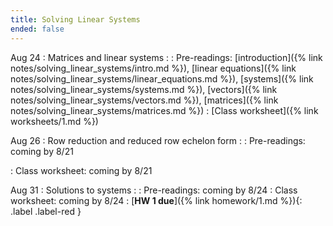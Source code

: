 ```yaml
---
title: Solving Linear Systems
ended: false
---
```


Aug 24
: Matrices and linear systems 
  : 
: Pre-readings: [introduction]({% link notes/solving_linear_systems/intro.md %}), 
[linear equations]({% link notes/solving_linear_systems/linear_equations.md %}), 
[systems]({% link notes/solving_linear_systems/systems.md %}), 
[vectors]({% link notes/solving_linear_systems/vectors.md %}), 
[matrices]({% link notes/solving_linear_systems/matrices.md %})
: [Class worksheet]({% link worksheets/1.md %})

Aug 26
: Row reduction and reduced row echelon form
  : 
: Pre-readings: coming by 8/21
<!-- [matrix equations]({% link notes/solving_linear_systems/matrix_equations.md %}) -->
: Class worksheet: coming by 8/21

Aug 31 
: Solutions to systems 
  : 
: Pre-readings: coming by 8/24
: Class worksheet: coming by 8/24
: [**HW 1 due**]({% link homework/1.md %}){: .label .label-red }

<!-- Oct 1
: **Lab**{: .label .label-purple } [Intro to Java](#)

Oct 2
: [Tracing, IntLists, & Recursion](#)
  : [2.1](#)
: **HW 1 due**{: .label .label-red } -->


<!-- Example

Oct 5
: [Linked Lists & Encapsulation](#)
  : [3.1](#), [2.2](#), [2.3](#)

Oct 6
: **Section**{: .label .label-purple }[Linked Lists](#)
  : [Solution](#)

Oct 7
: [Resizing Arrays](#)
  : [2.4](#), [2.5](#)

Oct 8
: **Lab**{: .label .label-purple } [Resizing Arrays](#)

Oct 9
: [Runtime Analysis](#)
  : [8.1](#), [8.2](#), [8.3](#), [8.4](#)
: **HW 2 due**{: .label .label-red } -->
